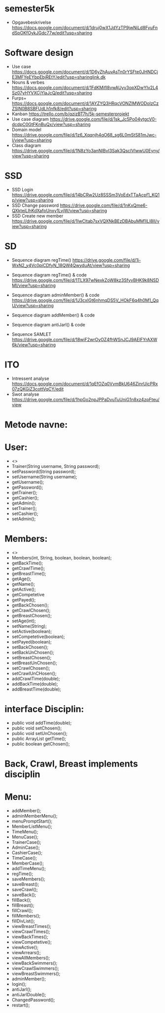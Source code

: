 # semester5k
- Opgavebeskrivelse
https://docs.google.com/document/d/1druj0wX1JdYzTP9jwNiLd8FyuFndSpOKfOykJGdc77w/edit?usp=sharing
# Software design
- Use case
https://docs.google.com/document/d/1D6yZhAuvAsTn0rYSFte0JHNDCjE3MFYeEYbpEbjREtY/edit?usp=sharinglink.dk
- Nouns & verbes
https://docs.google.com/document/d/1FdKMifI8vwAUyv3opXDwYIv2L4Sz07yHYVXCjYlaJcQ/edit?usp=sharing
- Furps+
https://docs.google.com/document/d/1AYZYQ3HRqcVONZlMWODoIzCzZSlN0B8SBFUdLh1nfk8/edit?usp=sharing
- Kanban
https://trello.com/b/qzizBT7h/5k-semesterprojekt
- Use case diagram
https://drive.google.com/file/d/1sk_Jc5Po04ytgcV0-dcdpC0GtFKnBuQx/view?usp=sharing
- Domain model
https://drive.google.com/file/d/1z6_Xqqnjh4qO68_sg6L0mStS81mJwc-l/view?usp=sharing
- Class diagram
https://drive.google.com/file/d/1N8zYo3anNIBvI3Sak3QscIVlwwU0Eyny/view?usp=sharing
# SSD
- SSD Login
https://drive.google.com/file/d/14bCRw2Uz8SSSm3VoEdxTTaAcpf1_KQ1p/view?usp=sharing
- SSD Change password
https://drive.google.com/file/d/1nKxQme6-QXktejLlhKdXafpUnxy1LvjW/view?usp=sharing
- SSD Create new member
https://drive.google.com/file/d/1IwCltab7sxVQXNkBEzDBAbuMM1ILI8II/view?usp=sharing
 
# SD
- Sequence diagram regTime()
https://drive.google.com/file/d/1i-WxN2_y4Vc0piCDfyN_18QW4QwyduAt/view?usp=sharing
- Sequence diagram regTime() & code
https://drive.google.com/file/d/1TLX97wNexkZoW8kz3SfyvBHK9k8NSDMl/view?usp=sharing

- Sequence diagram adminMember() & code
https://drive.google.com/file/d/1J3cxIGt6nhmqDS5V_HOkF6q4h0M1_QqU/view?usp=sharing

- Sequence diagram addMember() & code


- Sequence diagram antiJarl() & code


- Sequence SAMLET
https://drive.google.com/file/d/18wiF2wrOyOZ4fhWSnJCJ9AElFYrAXW6k/view?usp=sharing

# ITO
- Intressent analyse
https://docs.google.com/document/d/1qEfOZq0VvmBkU646ZinrUicPRx07zQKGiZ3cottVqCY/edit
- Swot analyse
https://drive.google.com/file/d/1hpGo2npJPPaDvuTuUniG1n8xz4zpFteu/view
# Metode navne:
# User:
- <<constructor>>
- Trainer(String username, String password);
- setPassword(String password);
- setUsername(String username);
- getUsername();
- getPassword();
- getTrainer();
- getCashier();
- getAdmin();
- setTrainer();
- setCashier();
- setAdmin(); 
# Members:
- <<constructor>>
- Members(int, String, boolean, boolean, boolean);
- getBackTime();
- getCrawlTime();
- getBreastTime();
- getAge();
- getName();
- getActive();
- getCompetetive
- getPayed(); 
- getBackChosen();
- getCrawlChosen(); 
- getBreastChosen();
- setAge(int);
- setName(String);
- setActive(boolean); 
- setCompetetive(boolean);
- setPayed(boolean);
- setBackChosen();
- setBackUnChosen();
- setBreastChosen();
- setBreastUnChosen();
- setCrawlChosen();
- setCrawlUnCHosen();
- addCrawlTime(double);
- addBackTime(double);
- addBreastTime(double);
 # interface Disciplin:
- public void addTime(double);
- public void setChosen();
- public void setUnChosen();
- public ArrayList<Double> getTime();
- public boolean getChosen();
# Back, Crawl, Breast implements disciplin 
# Menu:
- addMember();
- adminMemberMenu();
- menuPromptStart();
- MemberListMenu();
- TimeMenu();
- MenuCase();
- TrainerCase();
- AdminCase();
- CashierCase();
- TimeCase();
- MemberCase();
- addTimeMenu();
- regTime();
- saveMembers();
- saveBreast();
- saveCrawl();
- saveBack();
- fillBack();
- fillBreast();
- fillCrawl();
- fillMembers();
- fillDivList();
- viewBreastTimes();
- viewCrawlTimes();
- viewBackTimes();
- viewCompetetive();
- viewActive();
- viewArrears();
- viewAllMembers();
- viewBackSwimmers();
- viewCrawlSwimmers();
- viewBreastSwimmers();
- adminMember();
- login();
- antiJarl();
- antiJarlDouble();
- ChangedPassword();
- restart(); 
 
